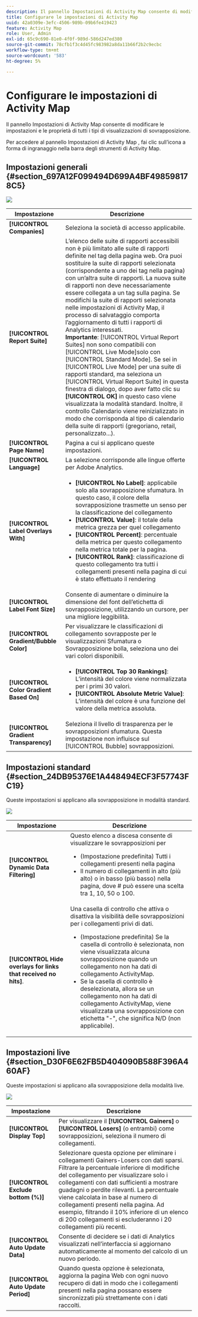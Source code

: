 ```yaml
---
description: Il pannello Impostazioni di Activity Map consente di modificare le impostazioni e le proprietà di tutti i tipi di visualizzazioni di sovrapposizione.
title: Configurare le impostazioni di Activity Map
uuid: 42a0309e-3efc-4506-989b-09b6fe419423
feature: Activity Map
role: User, Admin
exl-id: 65c9c690-81e0-4f0f-989d-586d247ed380
source-git-commit: 78cfb1f3c4d45fc983982a8da11b66f2b2c9ecbc
workflow-type: tm+mt
source-wordcount: '583'
ht-degree: 5%

---
```


# Configurare le impostazioni di Activity Map

Il pannello Impostazioni di Activity Map consente di modificare le impostazioni e le proprietà di tutti i tipi di visualizzazioni di sovrapposizione.

Per accedere al pannello Impostazioni di Activity Map , fai clic sull’icona a forma di ingranaggio nella barra degli strumenti di Activity Map.

## Impostazioni generali {#section_697A12F099494D699A4BF498598178C5}

![](assets/settings_other.png)

| Impostazione | Descrizione |
| --- | --- |
| **[!UICONTROL Companies]** | Seleziona la società di accesso applicabile. |
| **[!UICONTROL Report Suite]** | L’elenco delle suite di rapporti accessibili non è più limitato alle suite di rapporti definite nel tag della pagina web. Ora puoi sostituire la suite di rapporti selezionata (corrispondente a uno dei tag nella pagina) con un’altra suite di rapporti. La nuova suite di rapporti non deve necessariamente essere collegata a un tag sulla pagina. Se modifichi la suite di rapporti selezionata nelle impostazioni di Activity Map, il processo di salvataggio comporta l’aggiornamento di tutti i rapporti di Analytics interessati.<br>**Importante**: [!UICONTROL Virtual Report Suites] non sono compatibili con [!UICONTROL Live Mode]solo con [!UICONTROL Standard Mode]. Se sei in [!UICONTROL Live Mode] per una suite di rapporti standard, ma seleziona un [!UICONTROL Virtual Report Suite] in questa finestra di dialogo, dopo aver fatto clic su **[!UICONTROL OK]** in questo caso viene visualizzata la modalità standard. Inoltre, il controllo Calendario viene reinizializzato in modo che corrisponda al tipo di calendario della suite di rapporti (gregoriano, retail, personalizzato...). |
| **[!UICONTROL Page Name]** | Pagina a cui si applicano queste impostazioni. |
| **[!UICONTROL Language]** | La selezione corrisponde alle lingue offerte per Adobe Analytics. |
| **[!UICONTROL Label Overlays With]** | <ul><li>**[!UICONTROL No Label]**: applicabile solo alla sovrapposizione sfumatura. In questo caso, il colore della sovrapposizione trasmette un senso per la classificazione del collegamento</li><li>**[!UICONTROL Value]**: il totale della metrica grezza per quel collegamento</li><li>**[!UICONTROL Percent]**: percentuale della metrica per questo collegamento nella metrica totale per la pagina.</li><li>**[!UICONTROL Rank]**: classificazione di questo collegamento tra tutti i collegamenti presenti nella pagina di cui è stato effettuato il rendering</li></ul> |
| **[!UICONTROL Label Font Size]** | Consente di aumentare o diminuire la dimensione del font dell’etichetta di sovrapposizione, utilizzando un cursore, per una migliore leggibilità. |
| **[!UICONTROL Gradient/Bubble Color]** | Per visualizzare le classificazioni di collegamento sovrapposte per le visualizzazioni Sfumatura o Sovrapposizione bolla, seleziona uno dei vari colori disponibili. |
| **[!UICONTROL Color Gradient Based On]** | <ul><li>**[!UICONTROL Top 30 Rankings]**: L’intensità del colore viene normalizzata per i primi 30 valori.</li><li>**[!UICONTROL Absolute Metric Value]**: L’intensità del colore è una funzione del valore della metrica assoluta.</li></ul> |
| **[!UICONTROL Gradient Transparency]** | Seleziona il livello di trasparenza per le sovrapposizioni sfumatura. Questa impostazione non influisce sul [!UICONTROL Bubble] sovrapposizioni. |

## Impostazioni standard {#section_24DB95376E1A448494ECF3F57743FC19}

Queste impostazioni si applicano alla sovrapposizione in modalità standard.

![](assets/settings_standard.png)

| Impostazione | Descrizione |
| --- | --- |
| **[!UICONTROL Dynamic Data Filtering]** | Questo elenco a discesa consente di visualizzare le sovrapposizioni per<ul><li>(Impostazione predefinita) Tutti i collegamenti presenti nella pagina</li><li>Il numero di collegamenti in alto (più alto) o in basso (più basso) nella pagina, dove # può essere una scelta tra 1, 10, 50 o 100.</li></ul> |
| **[!UICONTROL Hide overlays for links that received no hits]**. | Una casella di controllo che attiva o disattiva la visibilità delle sovrapposizioni per i collegamenti privi di dati.<ul><li>(Impostazione predefinita) Se la casella di controllo è selezionata, non viene visualizzata alcuna sovrapposizione quando un collegamento non ha dati di collegamento ActivityMap.</li><li>Se la casella di controllo è deselezionata, allora se un collegamento non ha dati di collegamento ActivityMap, viene visualizzata una sovrapposizione con etichetta &quot;-&quot;, che significa N/D (non applicabile). |

## Impostazioni live {#section_D30F6E62FB5D404090B588F396A460AF}

Queste impostazioni si applicano alla sovrapposizione della modalità live.

![](assets/settings_live.png)

| Impostazione | Descrizione |
|---|---|
| **[!UICONTROL Display Top]** | Per visualizzare il **[!UICONTROL Gainers]** o **[!UICONTROL Losers]** (o entrambi) come sovrapposizioni, seleziona il numero di collegamenti. |
| **[!UICONTROL Exclude bottom (%)]** | Selezionare questa opzione per eliminare i collegamenti Gainers-Losers con dati sparsi. Filtrare la percentuale inferiore di modifiche del collegamento per visualizzare solo i collegamenti con dati sufficienti a mostrare guadagni o perdite rilevanti. La percentuale viene calcolata in base al numero di collegamenti presenti nella pagina. Ad esempio, filtrando il 10% inferiore di un elenco di 200 collegamenti si escluderanno i 20 collegamenti più recenti. |
| **[!UICONTROL Auto Update Data]** | Consente di decidere se i dati di Analytics visualizzati nell’interfaccia si aggiornano automaticamente al momento del calcolo di un nuovo periodo. |
| **[!UICONTROL Auto Update Period]** | Quando questa opzione è selezionata, aggiorna la pagina Web con ogni nuovo recupero di dati in modo che i collegamenti presenti nella pagina possano essere sincronizzati più strettamente con i dati raccolti. |

